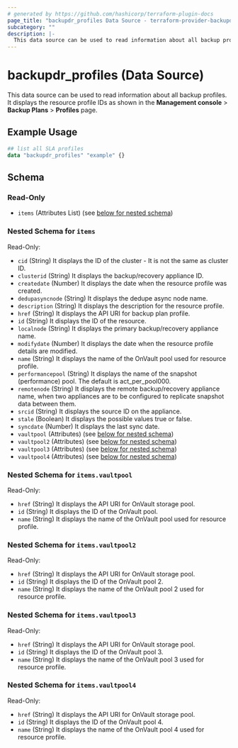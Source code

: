 ```yaml
---
# generated by https://github.com/hashicorp/terraform-plugin-docs
page_title: "backupdr_profiles Data Source - terraform-provider-backupdr"
subcategory: ""
description: |-
  This data source can be used to read information about all backup profiles. It displays the resource profile IDs as shown in the Management console > Backup Plans > Profiles page.
---
```


# backupdr_profiles (Data Source)

This data source can be used to read information about all backup profiles. It displays the resource profile IDs as shown in the **Management console** > **Backup Plans** > **Profiles** page.

## Example Usage

```terraform
## list all SLA profiles
data "backupdr_profiles" "example" {}
```

<!-- schema generated by tfplugindocs -->
## Schema

### Read-Only

- `items` (Attributes List) (see [below for nested schema](#nestedatt--items))

<a id="nestedatt--items"></a>
### Nested Schema for `items`

Read-Only:

- `cid` (String) It displays the ID of the cluster - It is not the same as cluster ID.
- `clusterid` (String) It displays the backup/recovery appliance ID.
- `createdate` (Number) It displays the date when the resource profile was created.
- `dedupasyncnode` (String) It displays the dedupe async node name.
- `description` (String) It displays the description for the resource profile.
- `href` (String) It displays the API URI for backup plan profile.
- `id` (String) It displays the ID of the resource.
- `localnode` (String) It displays the primary backup/recovery appliance name.
- `modifydate` (Number) It displays the date when the resource profile details are modified.
- `name` (String) It displays the name of the OnVault pool used for resource profile.
- `performancepool` (String) It displays the name of the snapshot (performance) pool. The default is act_per_pool000.
- `remotenode` (String) It displays the remote backup/recovery appliance name, when two appliances are to be configured to replicate snapshot data between them.
- `srcid` (String) It displays the source ID on the appliance.
- `stale` (Boolean) It displays the possible values true or false.
- `syncdate` (Number) It displays the last sync date.
- `vaultpool` (Attributes) (see [below for nested schema](#nestedatt--items--vaultpool))
- `vaultpool2` (Attributes) (see [below for nested schema](#nestedatt--items--vaultpool2))
- `vaultpool3` (Attributes) (see [below for nested schema](#nestedatt--items--vaultpool3))
- `vaultpool4` (Attributes) (see [below for nested schema](#nestedatt--items--vaultpool4))

<a id="nestedatt--items--vaultpool"></a>
### Nested Schema for `items.vaultpool`

Read-Only:

- `href` (String) It displays the API URI for OnVault storage pool.
- `id` (String) It displays the ID of the OnVault pool.
- `name` (String) It displays the name of the OnVault pool used for resource profile.


<a id="nestedatt--items--vaultpool2"></a>
### Nested Schema for `items.vaultpool2`

Read-Only:

- `href` (String) It displays the API URI for OnVault storage pool.
- `id` (String) It displays the ID of the OnVault pool 2.
- `name` (String) It displays the name of the OnVault pool 2 used for resource profile.


<a id="nestedatt--items--vaultpool3"></a>
### Nested Schema for `items.vaultpool3`

Read-Only:

- `href` (String) It displays the API URI for OnVault storage pool.
- `id` (String) It displays the ID of the OnVault pool 3.
- `name` (String) It displays the name of the OnVault pool 3 used for resource profile.


<a id="nestedatt--items--vaultpool4"></a>
### Nested Schema for `items.vaultpool4`

Read-Only:

- `href` (String) It displays the API URI for OnVault storage pool.
- `id` (String) It displays the ID of the OnVault pool 4.
- `name` (String) It displays the name of the OnVault pool 4 used for resource profile.
